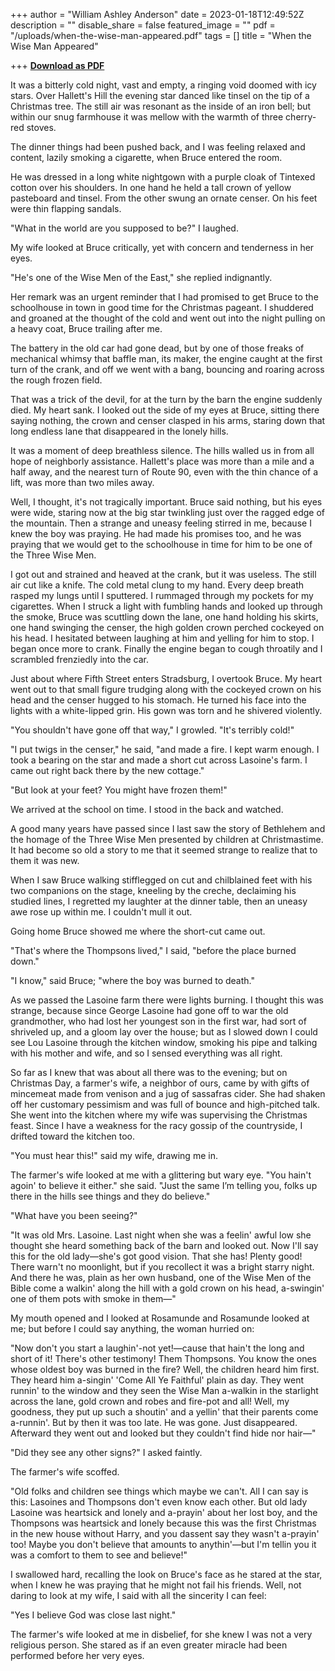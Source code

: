 +++
author = "William Ashley Anderson"
date = 2023-01-18T12:49:52Z
description = ""
disable_share = false
featured_image = ""
pdf = "/uploads/when-the-wise-man-appeared.pdf"
tags = []
title = "When the Wise Man Appeared"

+++
[**Download as PDF**](/uploads/when-the-wise-man-appeared.pdf)

It was a bitterly cold night, vast and empty, a ringing void doomed with icy stars. Over Hallett's Hill the evening star danced like tinsel on the tip of a Christmas tree. The still air was resonant as the inside of an iron bell; but within our snug farmhouse it was mellow with the warmth of three cherry-red stoves.

The dinner things had been pushed back, and I was feeling relaxed and content, lazily smoking a cigarette, when Bruce entered the room.

He was dressed in a long white nightgown with a purple cloak of Tintexed cotton over his shoulders. In one hand he held a tall crown of yellow pasteboard and tinsel. From the other swung an ornate censer. On his feet were thin flapping sandals.

"What in the world are you supposed to be?" I laughed.

My wife looked at Bruce critically, yet with concern and tenderness in her eyes.

"He's one of the Wise Men of the East," she replied indig­nantly.

Her remark was an urgent reminder that I had promised to get Bruce to the schoolhouse in town in good time for the Christmas pageant. I shuddered and groaned at the thought of the cold and went out into the night pulling on a heavy coat, Bruce trailing after me.

The battery in the old car had gone dead, but by one of those freaks of mechanical whimsy that baffle man, its maker, the engine caught at the first turn of the crank, and off we went with a bang, bouncing and roaring across the rough frozen field.

That was a trick of the devil, for at the turn by the barn the engine suddenly died. My heart sank. I looked out the side of my eyes at Bruce, sitting there saying nothing, the crown and censer clasped in his arms, staring down that long endless lane that disappeared in the lonely hills.

It was a moment of deep breathless silence. The hills walled us in from all hope of neighborly assistance. Hallett's place was more than a mile and a half away, and the nearest turn of Route 90, even with the thin chance of a lift, was more than two miles away.

Well, I thought, it's not tragically important. Bruce said nothing, but his eyes were wide, staring now at the big star twinkling just over the ragged edge of the mountain. Then a strange and uneasy feeling stirred in me, because I knew the boy was praying. He had made his promises too, and he was praying that we would get to the schoolhouse in time for him to be one of the Three Wise Men.

I got out and strained and heaved at the crank, but it was useless. The still air cut like a knife. The cold metal clung to my hand. Every deep breath rasped my lungs until I sputtered. I rummaged through my pockets for my cigarettes. When I struck a light with fumbling hands and looked up through the smoke, Bruce was scuttling down the lane, one hand holding his skirts, one hand swinging the censer, the high golden crown perched cockeyed on his head. I hesitated between laughing at him and yelling for him to stop. I began once more to crank. Finally the engine began to cough throatily and I scrambled frenziedly into the car.

Just about where Fifth Street enters Stradsburg, I overtook Bruce. My heart went out to that small figure trudging along with the cockeyed crown on his head and the censer hugged to his stomach. He turned his face into the lights with a white-lipped grin. His gown was torn and he shivered violently.

"You shouldn't have gone off that way," I growled. "It's terribly cold!"

"I put twigs in the censer," he said, "and made a fire. I kept warm enough. I took a bearing on the star and made a short cut across Lasoine's farm. I came out right back there by the new cottage."

"But look at your feet? You might have frozen them!"

We arrived at the school on time. I stood in the back and watched.

A good many years have passed since I last saw the story of Bethlehem and the homage of the Three Wise Men presented by children at Christmastime. It had become so old a story to me that it seemed strange to realize that to them it was new.

When I saw Bruce walking stifflegged on cut and chilblained feet with his two companions on the stage, kneeling by the creche, declaiming his studied lines, I regretted my laughter at the dinner table, then an uneasy awe rose up within me. I couldn't mull it out.

Going home Bruce showed me where the short-cut came out.

"That's where the Thompsons lived," I said, "before the place burned down."

"I know," said Bruce; "where the boy was burned to death."

As we passed the Lasoine farm there were lights burning. I thought this was strange, because since George Lasoine had gone off to war the old grandmother, who had lost her youngest son in the first war, had sort of shriveled up, and a gloom lay over the house; but as I slowed down I could see Lou Lasoine through the kitchen window, smoking his pipe and talking with his mother and wife, and so I sensed everything was all right.

So far as I knew that was about all there was to the evening; but on Christmas Day, a farmer's wife, a neighbor of ours, came by with gifts of mincemeat made from venison and a jug of sassafras cider. She had shaken off her customary pessimism and was full of bounce and high-pitched talk. She went into the kitchen where my wife was supervising the Christmas feast. Since I have a weakness for the racy gossip of the countryside, I drifted toward the kitchen too.

"You must hear this!" said my wife, drawing me in.

The farmer's wife looked at me with a glittering but wary eye. "You hain't agoin' to believe it either." she said. "Just the same I’m telling you, folks up there in the hills see things and they do believe."

"What have you been seeing?"

"It was old Mrs. Lasoine. Last night when she was a feelin' awful low she thought she heard something back of the barn and looked out. Now I'll say this for the old lady—she's got good vision. That she has! Plenty good! There warn't no moonlight, but if you recollect it was a bright starry night. And there he was, plain as her own husband, one of the Wise Men of the Bible come a walkin' along the hill with a gold crown on his head, a-swingin' one of them pots with smoke in them—"

My mouth opened and I looked at Rosamunde and Rosamunde looked at me; but before I could say anything, the woman hurried on:

"Now don't you start a laughin'-not yet!—cause that hain't the long and short of it! There's other testimony! Them Thompsons. You know the ones whose oldest boy was burned in the fire? Well, the children heard him first. They heard him a-singin' 'Come All Ye Faithful' plain as day. They went runnin' to the window and they seen the Wise Man a-walkin in the starlight across the lane, gold crown and robes and fire-pot and all! Well, my goodness, they put up such a shoutin' and a yellin' that their parents come a-runnin'. But by then it was too late. He was gone. Just disappeared. Afterward they went out and looked but they couldn't find hide nor hair—"

"Did they see any other signs?" I asked faintly.

The farmer's wife scoffed.

"Old folks and children see things which maybe we can't. All I can say is this: Lasoines and Thompsons don't even know each other. But old lady Lasoine was heartsick and lonely and a-prayin' about her lost boy, and the Thompsons was heartsick and lonely because this was the first Christmas in the new house without Harry, and you dassent say they wasn't a-prayin' too! Maybe you don't believe that amounts to anythin'—but I'm tellin you it was a comfort to them to see and believe!"

I swallowed hard, recalling the look on Bruce's face as he stared at the star, when I knew he was praying that he might not fail his friends. Well, not daring to look at my wife, I said with all the sincerity I can feel:

"Yes I believe God was close last night."

The farmer's wife looked at me in disbelief, for she knew I was not a very religious person. She stared as if an even greater miracle had been performed before her very eyes.